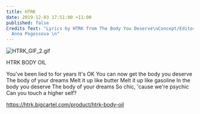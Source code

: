 ```yaml
---
title: HTRK
date: 2019-12-03 17:51:00 +11:00
published: false
Credits Text: "Lyrics by HTRK from The Body You Deserve\nConcept/Editor Laila Sakini\n\nPhotography
  Anna Pogossova \n"
---
```


![HTRK_GIF_2.gif](/uploads/HTRK_GIF_2.gif)

HTRK BODY OIL

You've been lied to for years
It's OK
You can now get the body you deserve
The body of your dreams
Melt it up like butter
Melt it up like gasoline
In the body you deserve
The body of your dreams 
So chic, 'cause we're psychic
Can you touch a higher self?

https://htrk.bigcartel.com/product/htrk-body-oil

